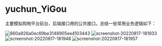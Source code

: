 # yuchun_YiGou
主要模拟购物平台前台，后端接口用的公共接口。总结一些常用业务逻辑如下：

![860a926a0ec69be3148905ee4103443](https://user-images.githubusercontent.com/50990679/185095788-58fb4330-5856-45fa-ac24-8aef002aa9b2.jpg)
![screenshot-20220817-181933](https://user-images.githubusercontent.com/50990679/185095793-9a8f726d-890b-4ca0-8609-52de5a7a234c.png)
![screenshot-20220817-181948](https://user-images.githubusercontent.com/50990679/185095803-27e291a5-3b4b-4f2f-86c1-1ebf52f1ece8.png)
![screenshot-20220817-181957](https://user-images.githubusercontent.com/50990679/185095815-40b7fccc-6951-40d5-8250-d7ef42691bd5.png)
